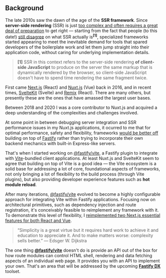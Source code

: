 
## Background

The late 2010s saw the dawn of the age of the **SSR framework**. Since **server-side rendering** (SSR) is just [too complex and often requires a great deal of preparation](https://hire.jonasgalvez.com.br/2022/apr/30/a-gentle-introduction-to-ssr/) to get right — starting from the fact that people (to this date!) [still disagree](https://news.ycombinator.com/item?id=31224226) on what SSR actually is<sup>**[1]**</sup>, specialized frameworks started appearing to meet the inevitable demand for tools that spared developers of the boilerplate work and let them jump straight into their application code, without caring for underlying implementation details. 

> **[1]** SSR in this context refers to the server-side rendering **of client-side JavaScript** to produce on the server the same markup that is dynamically rendered by the browser, so client-side JavaScript doesn't have to spend time rendering the same fragment twice.

First came [Next.js](https://nextjs.org/) (React) and [Nuxt.js](https://nuxtjs.org/) (Vue) back in 2016, and in recent times, [SvelteKit](https://kit.svelte.dev/) (Svelte) and [Remix](https://remix.run/) (React). There are many others, but presently these are the ones that have amassed the largest user bases. 

Between 2018 and 2020 I was a core contributor to Nuxt.js and acquired a deep understanding of the complexities and challenges involved. 

At some point in between debugging server integration and SSR performance issues in my Nuxt.js applications, it ocurred to me that for optimal performance, safety and flexibility, frameworks [would be better off](https://hire.jonasgalvez.com.br/2022/may/02/the-thing-about-fastify/) building on top of [Fastify](https://fastify.io/) rather than trying to incorporate their own backend mechanics with built-in Express-like servers. 

That's when I started working on [@fastify/vite](https://github.com/fastify/@fastify/vite), a Fastify plugin to integrate with [Vite](https://vitejs.dev/)-bundled client applications. At least Nuxt.js and SvelteKit seem to agree that building on top of Vite is a good idea — the Vite ecosystem is a solid base for addressing a lot of core, foundational aspects of frameworks, not only bringing a lot of flexibility to the build process (through Vite plugins), but also providing developer experience features such as **hot module reload**.

After many iterations, [@fastify/vite]() evolved to become a highly configurable approach for integrating Vite within Fastify applications. Focusing now on architectural primitives, such as dependency injection and route registration, it's conceivably feasible to reimplement any framework with it. To demonstrate this level of flexibility, I [reimplemented two Next.js essential features for both React and Vue](https://hire.jonasgalvez.com.br/2022/may/18/building-a-mini-next-js/).

> “Simplicity is a great virtue but it requires hard work to achieve it and education to appreciate it. And to make matters worse: complexity sells better.” ― Edsger W. Dijkstra

The one thing **[@fastify/vite](https://github.com/fastify/@fastify/vite)** doesn't do is provide an API out of the box for how route modules can control HTML shell, rendering and data fetching aspects of an individual web page. It provides you with an API to implement your own. That's an area that will be addressed by the upcoming [**Fastify DX**](https://github.com/fastify/fastify-dx) toolset.
